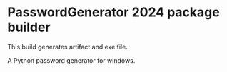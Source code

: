 # PasswordGenerator 2024 package builder
This build generates artifact and exe file.
<p>
A Python password generator for windows.


